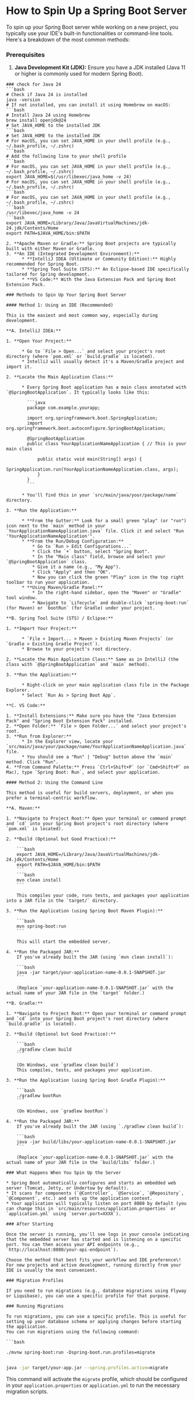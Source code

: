 # How to Spin Up a Spring Boot Server

To spin up your Spring Boot server while working on a new project, you typically use your IDE's built-in functionalities or command-line tools. Here's a breakdown of the most common methods:

### Prerequisites

1. **Java Development Kit (JDK):** Ensure you have a JDK installed (Java 11 or higher is commonly used for modern Spring Boot).

```
### check for Java 24
```bash
# Check if Java 24 is installed
java -version
# If not installed, you can install it using Homebrew on macOS:
```bash
# Install Java 24 using Homebrew
brew install openjdk@24
# Set JAVA_HOME to the installed JDK
```bash
# Set JAVA_HOME to the installed JDK
# For macOS, you can set JAVA_HOME in your shell profile (e.g., ~/.bash_profile, ~/.zshrc)
```bash
# Add the following line to your shell profile
```bash
# For macOS, you can set JAVA_HOME in your shell profile (e.g., ~/.bash_profile, ~/.zshrc)
export JAVA_HOME=$(/usr/libexec/java_home -v 24)
# For macOS, you can set JAVA_HOME in your shell profile (e.g., ~/.bash_profile, ~/.zshrc)
```bash
# For macOS, you can set JAVA_HOME in your shell profile (e.g., ~/.bash_profile, ~/.zshrc)
```bash
/usr/libexec/java_home -v 24
```bash
export JAVA_HOME=/Library/Java/JavaVirtualMachines/jdk-24.jdk/Contents/Home
export PATH=$JAVA_HOME/bin:$PATH
```

```
2. **Apache Maven or Gradle:** Spring Boot projects are typically built with either Maven or Gradle.
3. **An IDE (Integrated Development Environment):**
      * **IntelliJ IDEA (Ultimate or Community Edition):** Highly recommended for Spring Boot.
      * **Spring Tool Suite (STS):** An Eclipse-based IDE specifically tailored for Spring development.
      * **VS Code:** With the Java Extension Pack and Spring Boot Extension Pack.

### Methods to Spin Up Your Spring Boot Server

#### Method 1: Using an IDE (Recommended)

This is the easiest and most common way, especially during development.

**A. IntelliJ IDEA:**

1. **Open Your Project:**

      * Go to `File > Open...` and select your project's root directory (where `pom.xml` or `build.gradle` is located).
      * IntelliJ will usually detect it's a Maven/Gradle project and import it.

2. **Locate the Main Application Class:**

      * Every Spring Boot application has a main class annotated with `@SpringBootApplication`. It typically looks like this:

        ```java
        package com.example.yourapp;

        import org.springframework.boot.SpringApplication;
        import org.springframework.boot.autoconfigure.SpringBootApplication;

        @SpringBootApplication
        public class YourApplicationNameApplication { // This is your main class

            public static void main(String[] args) {
                SpringApplication.run(YourApplicationNameApplication.class, args);
            }
        }
        ```

      * You'll find this in your `src/main/java/your/package/name` directory.

3. **Run the Application:**

      * **From the Gutter:** Look for a small green "play" (or "run") icon next to the `main` method in your `YourApplicationNameApplication.java` file. Click it and select "Run 'YourApplicationNameApplication'".
      * **From the Run/Debug Configuration:**
          * Go to `Run > Edit Configurations...`
          * Click the `+` button, select "Spring Boot".
          * In the "Main class" field, browse and select your `@SpringBootApplication` class.
          * Give it a name (e.g., "My App").
          * Click "Apply" and then "OK".
          * Now you can click the green "Play" icon in the top right toolbar to run your application.
      * **Using Maven/Gradle Panel:**
          * In the right-hand sidebar, open the "Maven" or "Gradle" tool window.
          * Navigate to `Lifecycle` and double-click `spring-boot:run` (for Maven) or `bootRun` (for Gradle) under your project.

**B. Spring Tool Suite (STS) / Eclipse:**

1. **Import Your Project:**

      * `File > Import... > Maven > Existing Maven Projects` (or `Gradle > Existing Gradle Project`).
      * Browse to your project's root directory.

2. **Locate the Main Application Class:** Same as in IntelliJ (the class with `@SpringBootApplication` and `main` method).

3. **Run the Application:**

      * Right-click on your main application class file in the Package Explorer.
      * Select `Run As > Spring Boot App`.

**C. VS Code:**

1. **Install Extensions:** Make sure you have the "Java Extension Pack" and "Spring Boot Extension Pack" installed.
2. **Open Folder:** `File > Open Folder...` and select your project's root.
3. **Run from Explorer:**
      * In the Explorer view, locate your `src/main/java/your/package/name/YourApplicationNameApplication.java` file.
      * You should see a "Run" | "Debug" button above the `main` method. Click "Run".
4. **From Command Palette:** Press `Ctrl+Shift+P` (or `Cmd+Shift+P` on Mac), type `Spring Boot: Run`, and select your application.

#### Method 2: Using the Command Line

This method is useful for build servers, deployment, or when you prefer a terminal-centric workflow.

**A. Maven:**

1. **Navigate to Project Root:** Open your terminal or command prompt and `cd` into your Spring Boot project's root directory (where `pom.xml` is located).

2. **Build (Optional but Good Practice):**

    ```bash
    export JAVA_HOME=/Library/Java/JavaVirtualMachines/jdk-24.jdk/Contents/Home
    export PATH=$JAVA_HOME/bin:$PATH
    ```
    ```bash
    mvn clean install
    ```

    This compiles your code, runs tests, and packages your application into a JAR file in the `target/` directory.

3. **Run the Application (using Spring Boot Maven Plugin):**

    ```bash
    mvn spring-boot:run
    ```

    This will start the embedded server.

4. **Run the Packaged JAR:**
    If you've already built the JAR (using `mvn clean install`):

    ```bash
    java -jar target/your-application-name-0.0.1-SNAPSHOT.jar
    ```

    (Replace `your-application-name-0.0.1-SNAPSHOT.jar` with the actual name of your JAR file in the `target` folder.)

**B. Gradle:**

1. **Navigate to Project Root:** Open your terminal or command prompt and `cd` into your Spring Boot project's root directory (where `build.gradle` is located).

2. **Build (Optional but Good Practice):**

    ```bash
    ./gradlew clean build
    ```

    (On Windows, use `gradlew clean build`)
    This compiles, tests, and packages your application.

3. **Run the Application (using Spring Boot Gradle Plugin):**

    ```bash
    ./gradlew bootRun
    ```

    (On Windows, use `gradlew bootRun`)

4. **Run the Packaged JAR:**
    If you've already built the JAR (using `./gradlew clean build`):

    ```bash
    java -jar build/libs/your-application-name-0.0.1-SNAPSHOT.jar
    ```

    (Replace `your-application-name-0.0.1-SNAPSHOT.jar` with the actual name of your JAR file in the `build/libs` folder.)

### What Happens When You Spin Up the Server

* Spring Boot automatically configures and starts an embedded web server (Tomcat, Jetty, or Undertow by default).
* It scans for components (`@Controller`, `@Service`, `@Repository`, `@Component`, etc.) and sets up the application context.
* Your application will typically listen on port 8080 by default (you can change this in `src/main/resources/application.properties` or `application.yml` using `server.port=XXXX`).

### After Starting

Once the server is running, you'll see logs in your console indicating that the embedded server has started and is listening on a specific port. You can then access your API endpoints (e.g., `http://localhost:8080/your-api-endpoint`).

Choose the method that best fits your workflow and IDE preference\! For new projects and active development, running directly from your IDE is usually the most convenient.

### Migration Profiles

If you need to run migrations (e.g., database migrations using Flyway or Liquibase), you can use a specific profile for that purpose.

### Running Migrations

To run migrations, you can use a specific profile. This is useful for setting up your database schema or applying changes before starting the application.
You can run migrations using the following command:

```bash

./mvnw spring-boot:run -Dspring-boot.run.profiles=migrate
```

```bash

java -jar target/your-app.jar --spring.profiles.active=migrate
```

This command will activate the `migrate` profile, which should be configured in your `application.properties` or `application.yml` to run the necessary migration scripts.
